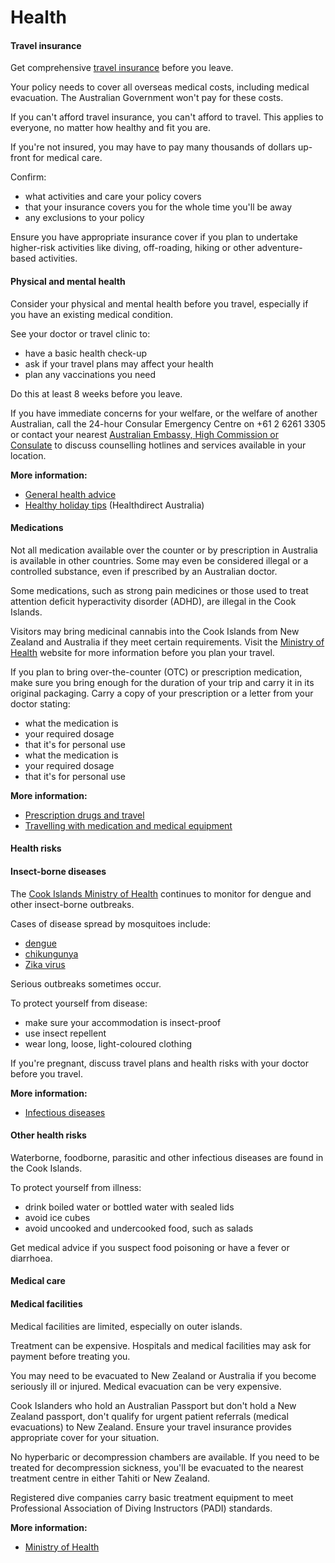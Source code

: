 # Health

#### Travel insurance

Get comprehensive [travel insurance](/before-you-go/the-basics/travel-insurance "Travel insurance") before you leave.

Your policy needs to cover all overseas medical costs, including medical evacuation. The Australian Government won't pay for these costs.

If you can't afford travel insurance, you can't afford to travel. This applies to everyone, no matter how healthy and fit you are.

If you're not insured, you may have to pay many thousands of dollars up-front for medical care.

Confirm:

* what activities and care your policy covers
* that your insurance covers you for the whole time you'll be away
* any exclusions to your policy

Ensure you have appropriate insurance cover if you plan to undertake higher-risk activities like diving, off-roading, hiking or other adventure-based activities.

#### Physical and mental health

Consider your physical and mental health before you travel, especially if you have an existing medical condition.

See your doctor or travel clinic to:

* have a basic health check-up
* ask if your travel plans may affect your health
* plan any vaccinations you need

Do this at least 8 weeks before you leave.

If you have immediate concerns for your welfare, or the welfare of another Australian, call the 24-hour Consular Emergency Centre on +61 2 6261 3305 or contact your nearest [Australian Embassy, High Commission or Consulate](https://www.dfat.gov.au/about-us/our-locations/missions/our-embassies-and-consulates-overseas) to discuss counselling hotlines and services available in your location.

**More information:**

* [General health advice](/node/43)
* [Healthy holiday tips](https://www.healthdirect.gov.au/healthy-holiday-tips-infographic) (Healthdirect Australia)

#### Medications

Not all medication available over the counter or by prescription in Australia is available in other countries. Some may even be considered illegal or a controlled substance, even if prescribed by an Australian doctor.

Some medications, such as strong pain medicines or those used to treat attention deficit hyperactivity disorder (ADHD), are illegal in the Cook Islands. 

Visitors may bring medicinal cannabis into the Cook Islands from New Zealand and Australia if they meet certain requirements. Visit the [Ministry of Health](https://www.health.gov.ck/) website for more information before you plan your travel.

If you plan to bring over-the-counter (OTC) or prescription medication, make sure you bring enough for the duration of your trip and carry it in its original packaging. Carry a copy of your prescription or a letter from your doctor stating:

* what the medication is
* your required dosage
* that it's for personal use
* what the medication is
* your required dosage
* that it's for personal use

**More information:**

* [Prescription drugs and travel](https://www.smartraveller.gov.au/news-and-updates/prescription-drugs-and-travel)
* [Travelling with medication and medical equipment](/before-you-go/health/medications "Medication and medical equipment")

#### Health risks

#### Insect-borne diseases

The [Cook Islands Ministry of Health](https://www.health.gov.ck/) continues to monitor for dengue and other insect-borne outbreaks.

Cases of disease spread by mosquitoes include:

* [dengue](https://www.health.gov.au/diseases/dengue-virus-infection)
* [chikungunya](https://www.who.int/news-room/fact-sheets/detail/chikungunya)
* [Zika virus](https://www.health.gov.au/diseases/flavivirus-infection-including-zika-virus?utm_source=health.gov.au&utm_medium=callout-auto-custom&utm_campaign=digital_transformation)

Serious outbreaks sometimes occur.

To protect yourself from disease:

* make sure your accommodation is insect-proof
* use insect repellent
* wear long, loose, light-coloured clothing

If you're pregnant, discuss travel plans and health risks with your doctor before you travel.

**More information:**

* [Infectious diseases](/node/348)

#### Other health risks

Waterborne, foodborne, parasitic and other infectious diseases are found in the Cook Islands.

To protect yourself from illness:

* drink boiled water or bottled water with sealed lids
* avoid ice cubes
* avoid uncooked and undercooked food, such as salads

Get medical advice if you suspect food poisoning or have a fever or diarrhoea.

#### Medical care

#### Medical facilities

Medical facilities are limited, especially on outer islands.

Treatment can be expensive. Hospitals and medical facilities may ask for payment before treating you.

You may need to be evacuated to New Zealand or Australia if you become seriously ill or injured. Medical evacuation can be very expensive.

Cook Islanders who hold an Australian Passport but don't hold a New Zealand passport, don't qualify for urgent patient referrals (medical evacuations) to New Zealand. Ensure your travel insurance provides appropriate cover for your situation.

No hyperbaric or decompression chambers are available. If you need to be treated for decompression sickness, you'll be evacuated to the nearest treatment centre in either Tahiti or New Zealand.

Registered dive companies carry basic treatment equipment to meet Professional Association of Diving Instructors (PADI) standards.

**More information:**

* [Ministry of Health](https://www.health.gov.ck/)